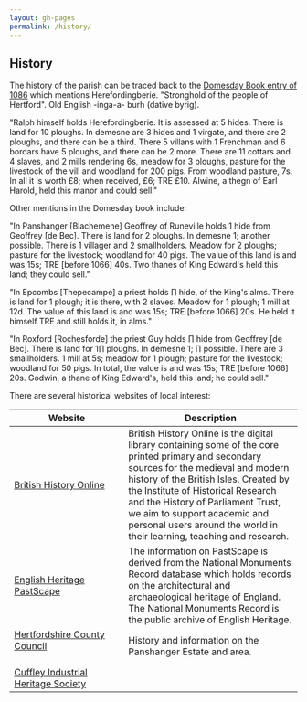 ```yaml
---
layout: gh-pages
permalink: /history/
---
```


<h2>History</h2>

<p>The history of the parish can be traced back to the <a href="http://www.nationalarchives.gov.uk/documentsonline/details-result.asp?Edoc_Id=7576287" target="_blank">Domesday Book entry of 1086</a>
	which mentions Herefordingberie.
	&quot;Stronghold of the people of Hertford&quot;. Old English -inga-a- burh (dative byrig).</p>

<p>&quot;Ralph himself holds Herefordingberie. It is assessed at 5 hides. There is land for 10 ploughs. In
demesne are 3 hides and 1 virgate, and there are 2 ploughs, and there can be a third. There 5 villans
with 1 Frenchman and 6 bordars have 5 ploughs, and there can be 2 more. There are 11 cottars and 4
slaves, and 2 mills rendering 6s, meadow for 3 ploughs, pasture for the livestock of the vill and
woodland for 200 pigs. From woodland pasture, 7s. In all it is worth &pound;8; when received, &pound;6; TRE &pound;10.
Alwine, a thegn of Earl Harold, held this manor and could sell.&quot;</p>
<p>Other mentions in the Domesday book include:</p>
<p>&quot;In Panshanger [Blachemene] Geoffrey of Runeville holds 1 hide from Geoffrey [de Bec]. There is land for 2 ploughs. In demesne 1; another possible. There is 1 villager and 2 smallholders. Meadow for 2 ploughs; pasture for the livestock; woodland for 40 pigs. The value of this land is and was 15s; TRE [before 1066] 40s. Two thanes of King Edward's held this land; they could sell.&quot;</p>
<p>&quot;In Epcombs [Thepecampe] a priest holds &prod; hide, of the King's alms. There is land for 1 plough; it is there, with 2 slaves. Meadow for 1 plough; 1 mill at 12d. The value of this land is and was 15s; TRE [before 1066] 20s. He held it himself TRE and still holds it, in alms.&quot;</p>
<p>&quot;In Roxford [Rochesforde] the priest Guy holds &#8719; hide from Geoffrey [de Bec]. There is land for 1&#8719; ploughs. In demesne 1; &#8719; possible. There are 3 smallholders. 1 mill at 5s; meadow for 1 plough; pasture for the livestock; woodland for 50 pigs. In total, the value is and was 15s; TRE [before 1066] 20s. Godwin, a thane of King Edward's, held this land; he could sell.&quot;</p>

<p>There are several historical websites of local interest:</p>

<table id="links" rules="row" summary="Listing of website links">
	<col style="width:200px;" />
	<col />
	<thead>
		<tr>
			<th>Website</th>
			<th>Description</th>
		</tr>
	</thead>
	<tbody>
		<tr>
			<td>
				<a href="http://www.british-history.ac.uk/report.aspx?compid=43642" target="_blank">British History Online</a><a href="http://www.hertford.net/" target="_blank"></a></td>
			<td>British History Online is the digital library containing some of the core printed primary and secondary sources for the medieval and modern history of the British Isles. Created by the Institute of Historical Research and the History of Parliament Trust, we aim to support academic and personal users around the world in their learning, teaching and research.</td>
		</tr>
		<tr>
			<td>
				<a href="http://pastscape.english-heritage.org.uk/SearchResults.aspx?place=HERTINGFORDBURY&amp;recordsperpage=60" target="_blank">English Heritage PastScape</a></td>
			<td>The information on PastScape is derived from the National Monuments Record database which holds records on the architectural and archaeological heritage of England. The National Monuments Record is the public archive of English Heritage.</td>
		</tr>
		<tr>
			<td>
				<a href="http://www.hertsdirect.org/libsleisure/heritage1/HALS/localhist/estates/panshanger" target="_blank">Hertfordshire County Council</a><br /><br />
			</td>
			<td>History and information on the Panshanger Estate and area.</td>
		</tr>
		<tr>
			<td>
				<a href="http://www.industrialheritage.org.uk/index.php?option=com_content&amp;view=article&amp;id=14:panshanger&amp;catid=8:history&amp;Itemid=16" target="_blank">Cuffley Industrial Heritage Society</a>
			</td>
			<td>&nbsp;</td>
		</tr>
	</tbody>
</table>
